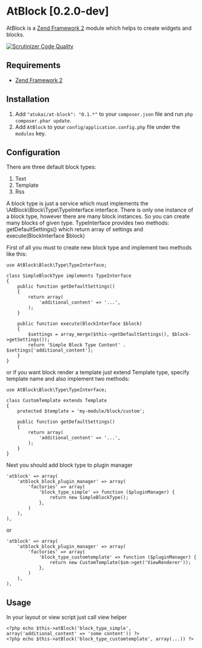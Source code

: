 # AtBlock [0.2.0-dev]

AtBlock is a [Zend Framework 2](http://framework.zend.com) module which helps to create widgets and blocks.

[![Scrutinizer Code Quality](https://scrutinizer-ci.com/g/atukai/AtBlock/badges/quality-score.png?b=master)](https://scrutinizer-ci.com/g/atukai/AtBlock/?branch=master)

## Requirements

* [Zend Framework 2](https://github.com/zendframework/zf2)

## Installation

 1. Add `"atukai/at-block": "0.1.*"` to your `composer.json` file and run `php composer.phar update`.
 2. Add `AtBlock` to your `config/application.config.php` file under the `modules` key.

## Configuration

There are three default block types:

1. Text
2. Template
3. Rss

A block type is just a service which must implements the \AtBlock\Block\Type\TypeInterface interface.
There is only one instance of a block type, however there are many block instances. So you can create many blocks of
given type. TypeInterface provides two methods: getDefaultSettings() which return array of settings and
execute(BlockInterface $block)

First of all you must to create new block type and implement two methods like this:

```
use AtBlock\Block\Type\TypeInterface;

class SimpleBlockType implements TypeInterface
{
    public function getDefaultSettings()
    {
        return array(
            'additional_content' => '...',
        );
    }

    public function execute(BlockInterface $block)
    {
        $settings = array_merge($this->getDefaultSettings(), $block->getSettings());
        return 'Simple Block Type Content' . $settings['additional_content'];
    }
}
```

or if you want block render a template just extend Template type, specify template name and
also implement two methods:

```
use AtBlock\Block\Type\TypeInterface;

class CustomTemplate extends Template
{
    protected $template = 'my-module/block/custom';

    public function getDefaultSettings()
    {
        return array(
            'additional_content' => '...',
        );
    }
}
```

Next you should add block type to plugin manager

```
'atblock' => array(
    'atblock_block_plugin_manager' => array(
        'factories' => array(
            'block_type_simple' => function ($pluginManager) {
                return new SimpleBlockType();
            },
        )
    ),
),
```

or

```
'atblock' => array(
    'atblock_block_plugin_manager' => array(
        'factories' => array(
            'block_type_customtemplate' => function ($pluginManager) {
                return new CustomTemplate($sm->get('ViewRenderer'));
            },
        )
    ),
),
```

## Usage

In your layout or view script just call view helper

```
<?php echo $this->atBlock('block_type_simple', array('additional_content' => 'some content')) ?>
<?php echo $this->atBlock('block_type_customtemplate', array(...)) ?>
```
